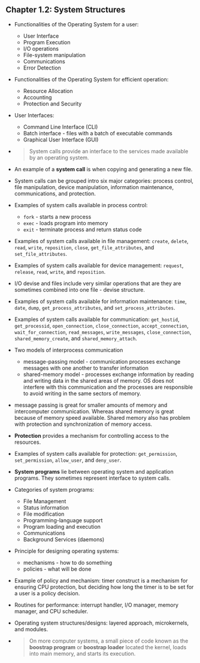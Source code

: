 ## Chapter 1.2: System Structures

- Functionalities of the Operating System for a user:
	+ User Interface
	+ Program Execution
	+ I/O operations
	+ File-system manipulation
	+ Communications
	+ Error Detection

- Functionalities of the Operating System for efficient operation:
	+ Resource Allocation
	+ Accounting
	+ Protection and Security

- User Interfaces:
	+ Command Line Interface (CLI)
	+ Batch interface - files with a batch of executable commands
	+ Graphical User Interface (GUI)

- > System calls provide an interface to the services made available by an operating system.

- An example of a **system call** is when copying and generating a new file.

- System calls can be  grouped intro six major categories: process control, file manipulation, device manipulation, information maintenance, communications, and protection.

- Examples of system calls available in process control:
	+ `fork` - starts a new process
	+ `exec` - loads program into memory 
	+ `exit` - terminate process and return status code

- Examples of system calls available in file management: `create`, `delete`, `read`, `write`, `reposition`, `close`, `get_file_attributes`, and `set_file_attributes`. 

- Examples of system calls available for device management:	`request`, `release`, `read`, `write`, and `reposition`. 

- I/O devise and files include very similar operations that are they are sometimes combined into one file - devise structure. 

- Examples of system calls available for information maintenance: `time`, `date`, `dump`, `get_process_attributes`, and `set_process_attributes`.

- Examples of system calls available for communication: `get_hostid`, `get_processid`, `open_connection`, `close_connection`, `accept_connection`, `wait_for_connection`, `read_messages`, `write_messages`, `close_connection`, `shared_memory_create`, and `shared_memory_attach`.

- Two models of interprocess communication
	+ message-passing model - communication processes exchange messages with one another to transfer information
	+ shared-memory model - processes exchange information by reading and writing data in the shared areas of memory. OS does not interfere with this communication and the processes are responsible to avoid writing in the same sectors of memory. 

- message passing is great for smaller amounts of memory and intercomputer communication. Whereas shared memory is great because of memory speed available. Shared memory also has problem with protection and synchronization of memory access.


- **Protection** provides a mechanism for controlling access to the resources.

- Examples of system calls available for protection: `get_permission`, `set_permission`, `allow_user`, and `deny_user`.


- **System programs** lie between operating system and application programs. They sometimes represent interface to system calls. 

- Categories of system programs:
	+ File Management
	+ Status information
	+ File modification
	+ Programming-language support
	+ Program loading and execution
	+ Communications
	+ Background Services (daemons)

- Principle for designing operating systems:
	+ mechanisms - how to do something 
	+ policies - what will be done

- Example of policy and mechanism: timer construct is a mechanism for ensuring CPU protection, but deciding how long the timer is to be set for a user is a policy decision.

- Routines for performance: interrupt handler, I/O manager, memory manager, and CPU scheduler.

- Operating system structures/designs: layered approach, microkernels, and modules.

- > On more computer systems, a small piece of code known as the **boostrap program** or **boostrap loader** located the kernel, loads into main memory, and starts its execution. 

